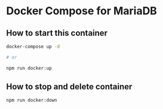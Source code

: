 # Docker Compose for MariaDB

## How to start this container

```bash
docker-compose up -d

# or

npm run docker:up
```

## How to stop and delete container

```bash
npm run docker:down
```
